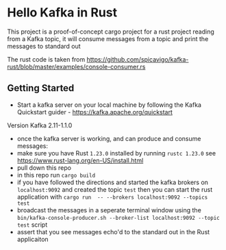 # Hello Kafka in Rust

This project is a proof-of-concept cargo project for a rust project reading from a Kafka topic, it will consume messages from a topic and print the messages to standard out

The rust code is taken from https://github.com/spicavigo/kafka-rust/blob/master/examples/console-consumer.rs

## Getting Started

* Start a kafka server on your local machine by following the Kafka Quickstart guider - https://kafka.apache.org/quickstart

Version Kafka 2.11-1.1.0

* once the kafka server is working, and can produce and consume messages:
* make sure you have Rust `1.23.0` installed by running `rustc 1.23.0` see https://www.rust-lang.org/en-US/install.html
* pull down this repo
* in this repo run `cargo build`
* if you have followed the directions and started the kafka brokers on `localhost:9092` and created the topic `test` then you can start the rust application with `cargo run  -- --brokers localhost:9092 --topics test`
* broadcast the messages in a seperate terminal window using the `bin/kafka-console-producer.sh --broker-list localhost:9092 --topic test` script 
* assert that you see messages echo'd to the standard out in the Rust applicaiton


